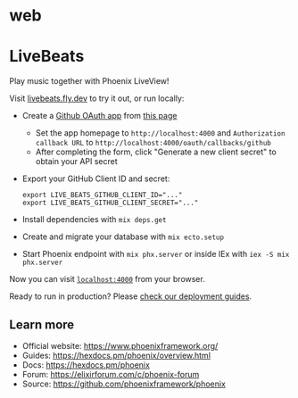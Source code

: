 # web

# LiveBeats

Play music together with Phoenix LiveView!

Visit [livebeats.fly.dev](http://livebeats.fly.dev) to try it out, or run locally:

  * Create a [Github OAuth app](https://docs.github.com/en/developers/apps/building-oauth-apps/creating-an-oauth-app) from [this page](https://github.com/settings/applications/new)
    - Set the app homepage to `http://localhost:4000` and `Authorization callback URL` to `http://localhost:4000/oauth/callbacks/github`
    - After completing the form, click "Generate a new client secret" to obtain your API secret
  * Export your GitHub Client ID and secret:

        export LIVE_BEATS_GITHUB_CLIENT_ID="..."
        export LIVE_BEATS_GITHUB_CLIENT_SECRET="..."

  * Install dependencies with `mix deps.get`
  * Create and migrate your database with `mix ecto.setup`
  * Start Phoenix endpoint with `mix phx.server` or inside IEx with `iex -S mix phx.server`

Now you can visit [`localhost:4000`](http://localhost:4000) from your browser.

Ready to run in production? Please [check our deployment guides](https://hexdocs.pm/phoenix/deployment.html).

## Learn more

  * Official website: https://www.phoenixframework.org/
  * Guides: https://hexdocs.pm/phoenix/overview.html
  * Docs: https://hexdocs.pm/phoenix
  * Forum: https://elixirforum.com/c/phoenix-forum
  * Source: https://github.com/phoenixframework/phoenix

